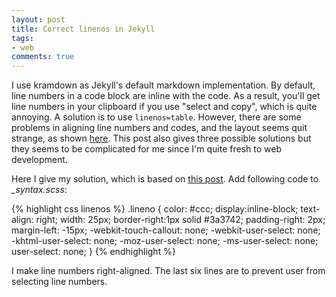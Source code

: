 ```yaml
---
layout: post
title: Correct linenos in Jekyll
tags:
- web
comments: true
---
```


I use kramdown as Jekyll's default markdown implementation. By default, line numbers in a code block are inline with the code. As a result, you'll get line numbers in your clipboard if you use "select and copy", which is quite annoying. A solution is to use `linenos=table`. However, there are some problems in aligning line numbers and codes, and the layout seems quit strange, as shown <a href="http://thanpol.as/jekyll/jekyll-code-highlight-and-line-numbers-problem-solved/">here</a>. This post also gives three possible solutions but they seems to be complicated for me since I'm quite fresh to web development.

Here I give my solution, which is based on <a href="http://botleg.com/stories/line-numbers-in-jekyll-code-blocks/">this post</a>. Add following code to *_syntax.scss*:

{% highlight css linenos %}
  .lineno { 
      color: #ccc; 
      display:inline-block; 
      text-align: right;
      width: 25px;
      border-right:1px solid #3a3742;
      padding-right: 2px;
      margin-left: -15px;
      -webkit-touch-callout: none;
      -webkit-user-select: none;
      -khtml-user-select: none;
      -moz-user-select: none;
      -ms-user-select: none;
      user-select: none;
  }
{% endhighlight %}

I make line numbers right-aligned. The last six lines are to prevent user from selecting line numbers.
